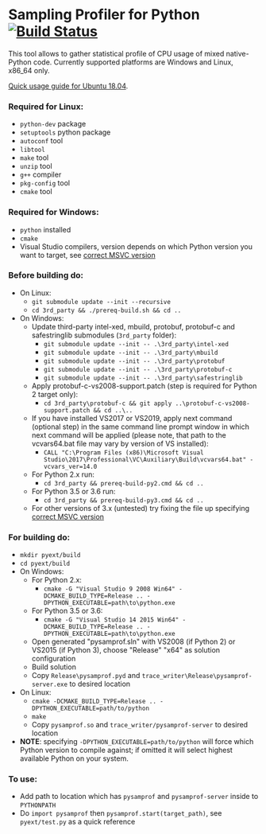 # Sampling Profiler for Python   [![Build Status](https://travis-ci.org/intel-go/pysamprof.svg?branch=master)](https://travis-ci.org/intel-go/pysamprof)

This tool allows to gather statistical profile of CPU usage of mixed native-Python code.
Currently supported platforms are Windows and Linux, x86_64 only.

[Quick usage guide for Ubuntu 18.04](https://github.com/intel-go/pysamprof/wiki/Example-of-trace-display-on-Ubuntu-18.04).

### Required for Linux:
* `python-dev` package
* `setuptools` python package
* `autoconf` tool
* `libtool`
* `make` tool
* `unzip` tool
* `g++` compiler
* `pkg-config` tool
* `cmake` tool

### Required for Windows:
* `python` installed
* `cmake`
* Visual Studio compilers, version depends on which Python version you want to target, see [correct MSVC version](https://wiki.python.org/moin/WindowsCompilers)


### Before building do:
* On Linux:
  * `git submodule update --init --recursive`
  * `cd 3rd_party && ./prereq-build.sh && cd ..`
* On Windows:
  * Update third-party intel-xed, mbuild, protobuf, protobuf-c and safestringlib submodules (`3rd_party` folder):
      * `git submodule update --init -- .\3rd_party\intel-xed`
      * `git submodule update --init -- .\3rd_party\mbuild`
      * `git submodule update --init -- .\3rd_party\protobuf`
      * `git submodule update --init -- .\3rd_party\protobuf-c`
      * `git submodule update --init -- .\3rd_party\safestringlib`
  * Apply protobuf-c-vs2008-support.patch (step is required for Python 2 target only):
      * `cd 3rd_party\protobuf-c && git apply ..\protobuf-c-vs2008-support.patch && cd ..\..`
  * If you have installed VS2017 or VS2019, apply next command (optional step) in the same command line prompt window in which next command will be applied (please note, that path to the vcvars64.bat file may vary by version of VS installed):
      * `CALL "C:\Program Files (x86)\Microsoft Visual Studio\2017\Professional\VC\Auxiliary\Build\vcvars64.bat" -vcvars_ver=14.0`
  * For Python 2.x run:
    * `cd 3rd_party && prereq-build-py2.cmd && cd ..`
  * For Python 3.5 or 3.6 run:
    * `cd 3rd_party && prereq-build-py3.cmd && cd ..`
  * For other versions of 3.x (untested) try fixing the file up specifying [correct MSVC version](https://wiki.python.org/moin/WindowsCompilers)

### For building do:
* `mkdir pyext/build`
* `cd pyext/build`
* On Windows:
    * For Python 2.x:
      * `cmake -G "Visual Studio 9 2008 Win64" -DCMAKE_BUILD_TYPE=Release .. -DPYTHON_EXECUTABLE=path\to\python.exe`
    * For Python 3.5 or 3.6:
      * `cmake -G "Visual Studio 14 2015 Win64" -DCMAKE_BUILD_TYPE=Release .. -DPYTHON_EXECUTABLE=path\to\python.exe`
    * Open generated "pysamprof.sln" with VS2008 (if Python 2) or VS2015 (if Python 3), choose "Release" "x64" as solution configuration
    * Build solution
    * Copy `Release\pysamprof.pyd` and `trace_writer\Release\pysamprof-server.exe` to desired location
* On Linux:
    * `cmake -DCMAKE_BUILD_TYPE=Release .. -DPYTHON_EXECUTABLE=path/to/python`
    * `make`
    * Copy `pysamprof.so` and `trace_writer/pysamprof-server` to desired location
* **NOTE**: specifying `-DPYTHON_EXECUTABLE=path/to/python` will force which Python version to compile against; if omitted it will select highest available Python on your system.

### To use:
* Add path to location which has `pysamprof` and `pysamprof-server` inside to `PYTHONPATH`
* Do `import pysamprof` then `pysamprof.start(target_path)`, see `pyext/test.py` as a quick reference
